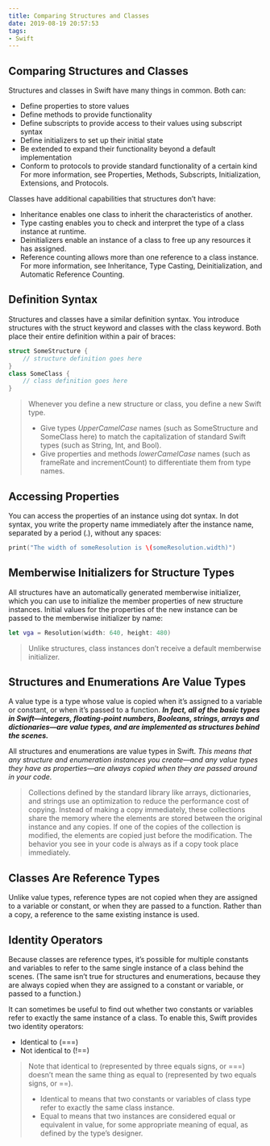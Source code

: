 ```yaml
---
title: Comparing Structures and Classes
date: 2019-08-19 20:57:53
tags:
- Swift 
---
```

## Comparing Structures and Classes
Structures and classes in Swift have many things in common. Both can:
* Define properties to store values
* Define methods to provide functionality
* Define subscripts to provide access to their values using subscript syntax
* Define initializers to set up their initial state
* Be extended to expand their functionality beyond a default implementation
* Conform to protocols to provide standard functionality of a certain kind
For more information, see Properties, Methods, Subscripts, Initialization, Extensions, and Protocols.

Classes have additional capabilities that structures don’t have:
* Inheritance enables one class to inherit the characteristics of another.
* Type casting enables you to check and interpret the type of a class instance at runtime.
* Deinitializers enable an instance of a class to free up any resources it has assigned.
* Reference counting allows more than one reference to a class instance.
For more information, see Inheritance, Type Casting, Deinitialization, and Automatic Reference Counting.

## Definition Syntax
Structures and classes have a similar definition syntax. You introduce structures with the struct keyword and classes with the class keyword. Both place their entire definition within a pair of braces:
```swift
struct SomeStructure {
    // structure definition goes here
}
class SomeClass {
    // class definition goes here
}
```
> Whenever you define a new structure or class, you define a new Swift type.
> * Give types *UpperCamelCase* names (such as SomeStructure and SomeClass here) to match the capitalization of standard Swift types (such as String, Int, and Bool).
> * Give properties and methods *lowerCamelCase* names (such as frameRate and incrementCount) to differentiate them from type names.

## Accessing Properties
You can access the properties of an instance using dot syntax. In dot syntax, you write the property name immediately after the instance name, separated by a period (.), without any spaces:
```swift
print("The width of someResolution is \(someResolution.width)")
```

## Memberwise Initializers for Structure Types
All structures have an automatically generated memberwise initializer, which you can use to initialize the member properties of new structure instances. Initial values for the properties of the new instance can be passed to the memberwise initializer by name:
```swift
let vga = Resolution(width: 640, height: 480)
```
> Unlike structures, class instances don’t receive a default memberwise initializer.

## Structures and Enumerations Are Value Types
A value type is a type whose value is copied when it’s assigned to a variable or constant, or when it’s passed to a function.
***In fact, all of the basic types in Swift—integers, floating-point numbers, Booleans, strings, arrays and dictionaries—are value types, and are implemented as structures behind the scenes.***

All structures and enumerations are value types in Swift. *This means that any structure and enumeration instances you create—and any value types they have as properties—are always copied when they are passed around in your code.*

> Collections defined by the standard library like arrays, dictionaries, and strings use an optimization to reduce the performance cost of copying. Instead of making a copy immediately, these collections share the memory where the elements are stored between the original instance and any copies. If one of the copies of the collection is modified, the elements are copied just before the modification. The behavior you see in your code is always as if a copy took place immediately.

## Classes Are Reference Types
Unlike value types, reference types are not copied when they are assigned to a variable or constant, or when they are passed to a function. Rather than a copy, a reference to the same existing instance is used.


## Identity Operators
Because classes are reference types, it’s possible for multiple constants and variables to refer to the same single instance of a class behind the scenes. (The same isn’t true for structures and enumerations, because they are always copied when they are assigned to a constant or variable, or passed to a function.)

It can sometimes be useful to find out whether two constants or variables refer to exactly the same instance of a class. To enable this, Swift provides two identity operators:
* Identical to (===)
* Not identical to (!==)

> Note that identical to (represented by three equals signs, or ===) doesn’t mean the same thing as equal to (represented by two equals signs, or ==). 
> * Identical to means that two constants or variables of class type refer to exactly the same class instance.
> * Equal to means that two instances are considered equal or equivalent in value, for some appropriate meaning of equal, as defined by the type’s designer.